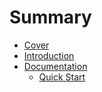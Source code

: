 # Summary

* [Cover](README.md)
* [Introduction](documentation/Introduction.md)
* [Documentation](documentation/Documentation.md)
   * [Quick Start](documentation/QuickStart.md)

